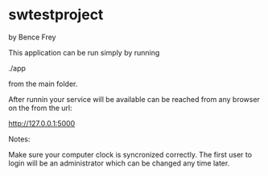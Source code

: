 # swtestproject
by Bence Frey

This application can be run simply by running 

./app

from the main folder.

After runnin your service will be available can be reached from any browser on the from the url: 

http://127.0.0.1:5000

Notes:

Make sure your computer clock is syncronized correctly.
The first user to login will be an administrator which can be changed any time later.
